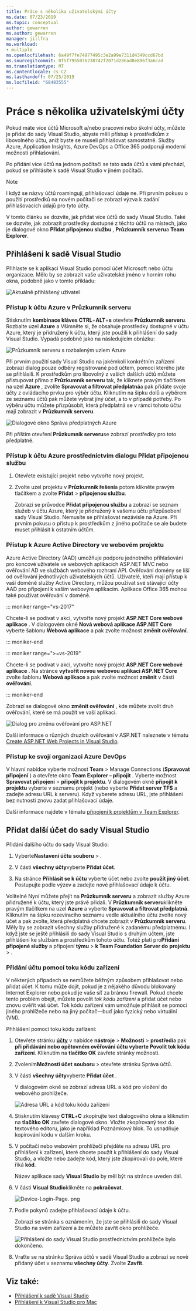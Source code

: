 ```yaml
---
title: Práce s několika uživatelskými účty
ms.date: 07/23/2019
ms.topic: conceptual
author: gewarren
ms.author: gewarren
manager: jillfra
ms.workload:
- multiple
ms.openlocfilehash: 6a49f7fe74977495c3e2a99e7311d4349ccd67bd
ms.sourcegitcommit: 0f5f7955076238742f2071d286ad8e896f3a6cad
ms.translationtype: MT
ms.contentlocale: cs-CZ
ms.lasthandoff: 07/25/2019
ms.locfileid: "68483555"
---
```

# <a name="work-with-multiple-user-accounts"></a>Práce s několika uživatelskými účty

Pokud máte více účtů Microsoft a/nebo pracovní nebo školní účty, můžete je přidat do sady Visual Studio, abyste měli přístup k prostředkům z libovolného účtu, aniž byste se museli přihlašovat samostatně. Služby Azure, Application Insights, Azure DevOps a Office 365 podporují moderní možnosti přihlašování.

Po přidání více účtů na jednom počítači se tato sada účtů s vámi přechází, pokud se přihlásíte k sadě Visual Studio v jiném počítači.

> [!NOTE]
> I když se názvy účtů roamingují, přihlašovací údaje ne. Při prvním pokusu o použití prostředků na novém počítači se zobrazí výzva k zadání přihlašovacích údajů pro tyto účty.

V tomto článku se dozvíte, jak přidat více účtů do sady Visual Studio. Také se dozvíte, jak zobrazit prostředky dostupné z těchto účtů na místech, jako je dialogové okno **Přidat připojenou službu** , **Průzkumník serveru**a **Team Explorer**.

## <a name="sign-in-to-visual-studio"></a>Přihlášení k sadě Visual Studio

Přihlaste se k aplikaci Visual Studio pomocí účet Microsoft nebo účtu organizace. Mělo by se zobrazit vaše uživatelské jméno v horním rohu okna, podobně jako v tomto příkladu:

![Aktuálně přihlášený uživatel](../ide/media/vs2015_username.png)

### <a name="access-your-azure-account-in-server-explorer"></a>Přístup k účtu Azure v Průzkumník serveru

Stisknutím **kombinace kláves CTRL**+**ALT**+**s** otevřete **Průzkumník serveru**. Rozbalte uzel **Azure** a Všimněte si, že obsahuje prostředky dostupné v účtu Azure, který je přidružený k účtu, který jste použili k přihlášení do sady Visual Studio. Vypadá podobně jako na následujícím obrázku:

![Průzkumník serveru s rozbaleným uzlem Azure](../ide/media/work-with-multiple-user-accounts/server-explorer.png)

Při prvním použití sady Visual Studio na jakémkoli konkrétním zařízení zobrazí dialog pouze odběry registrované pod účtem, pomocí kterého jste se přihlásili. K prostředkům pro libovolný z vašich dalších účtů můžete přistupovat přímo z **Průzkumník serveru** tak, že kliknete pravým tlačítkem na uzel **Azure** , zvolíte **Spravovat a filtrovat předplatná**a pak přidáte svoje účty z ovládacího prvku pro výběr účtu. Kliknutím na šipku dolů a výběrem ze seznamu účtů pak můžete vybrat jiný účet, a to v případě potřeby. Po výběru účtu můžete přizpůsobit, která předplatná se v rámci tohoto účtu mají zobrazit v **Průzkumník serveru**.

![Dialogové okno Správa předplatných Azure](../ide/media/vs2015_manage_subs.png)

Při příštím otevření **Průzkumník serveru**se zobrazí prostředky pro toto předplatné.

### <a name="access-your-azure-account-via-add-connected-service-dialog"></a>Přístup k účtu Azure prostřednictvím dialogu Přidat připojenou službu

1. Otevřete existující projekt nebo vytvořte nový projekt.

1. Zvolte uzel projektu v **Průzkumník řešení**a potom klikněte pravým tlačítkem a zvolte **Přidat** > **připojenou službu**.

   Zobrazí se průvodce **Přidat připojenou službu** a zobrazí se seznam služeb v účtu Azure, který je přidružený k vašemu účtu přizpůsobení sady Visual Studio. Nemusíte se přihlašovat nezávisle na Azure. Při prvním pokusu o přístup k prostředkům z jiného počítače se ale budete muset přihlásit k ostatním účtům.

### <a name="access-azure-active-directory-in-a-web-project"></a>Přístup k Azure Active Directory ve webovém projektu

Azure Active Directory (AAD) umožňuje podporu jednotného přihlašování pro koncové uživatele ve webových aplikacích ASP.NET MVC nebo ověřování AD ve službách webového rozhraní API. Ověřování domény se liší od ověřování jednotlivých uživatelských účtů. Uživatelé, kteří mají přístup k vaší doméně služby Active Directory, můžou používat své stávající účty AAD pro připojení k vašim webovým aplikacím. Aplikace Office 365 mohou také používat ověřování v doméně.

::: moniker range="vs-2017"

Chcete-li se podívat v akci, vytvořte nový projekt **ASP.NET Core webové aplikace** . V dialogovém okně **Nová webová aplikace ASP.NET Core** vyberte šablonu **Webová aplikace** a pak zvolte možnost **změnit ověřování**.

::: moniker-end

::: moniker range=">=vs-2019"

Chcete-li se podívat v akci, vytvořte nový projekt **ASP.NET Core webové aplikace** . Na stránce **vytvořit novou webovou aplikaci ASP.NET Core** zvolte šablonu **Webová aplikace** a pak zvolte možnost **změnit** v části **ověřování**.

::: moniker-end

Zobrazí se dialogové okno **změnit ověřování** , kde můžete zvolit druh ověřování, které se má použít ve vaší aplikaci.

![Dialog pro změnu ověřování pro ASP.NET](../ide/media/vs2015_change_authentication.png)

Další informace o různých druzích ověřování v ASP.NET naleznete v tématu [Create ASP.NET Web Projects in Visual Studio](/aspnet/visual-studio/overview/2013/creating-web-projects-in-visual-studio#authentication-methods).

### <a name="access-your-azure-devops-organization"></a>Přístup ke svojí organizaci Azure DevOps

V hlavní nabídce vyberte možnost **Team** > Manage Connections (**Spravovat připojení** ) a otevřete okno **Team Explorer – připojit** . Vyberte možnost **Spravovat připojení** > **připojit k projektu**. V dialogovém okně **připojit k projektu** vyberte v seznamu projekt (nebo vyberte **Přidat server TFS** a zadejte adresu URL k serveru). Když vyberete adresu URL, jste přihlášeni bez nutnosti znovu zadat přihlašovací údaje.

Další informace najdete v tématu [připojení k projektům v Team Explorer](connect-team-project.md).

## <a name="add-an-additional-account-to-visual-studio"></a>Přidat další účet do sady Visual Studio

Přidání dalšího účtu do sady Visual Studio:

1. Vyberte**Nastavení účtu** **souboru** > .

1. V části **všechny účty**vyberte **Přidat účet**.

1. Na stránce **Přihlásit se k účtu** vyberte účet nebo zvolte **použít jiný účet**. Postupujte podle výzev a zadejte nové přihlašovací údaje k účtu.

Volitelné Nyní můžete přejít na **Průzkumník serveru** a zobrazit služby Azure přidružené k účtu, který jste právě přidali. V **Průzkumník serveru**klikněte pravým tlačítkem na uzel **Azure** a vyberte **Spravovat a filtrovat předplatná**. Kliknutím na šipku rozevíracího seznamu vedle aktuálního účtu zvolte nový účet a pak zvolte, která předplatná chcete zobrazit v **Průzkumník serveru**. Měly by se zobrazit všechny služby přidružené k zadanému předplatnému. I když jste se ještě přihlásili do sady Visual Studio s druhým účtem, jste přihlášeni ke službám a prostředkům tohoto účtu. Totéž platí pro**Přidání připojené služby** a připojení **týmu** > **k Team Foundation Server do** **projektu** > .

### <a name="add-an-account-using-device-code-flow"></a>Přidání účtu pomocí toku kódu zařízení

V některých případech se nemůžete běžným způsobem přihlašovat nebo přidat účet. K tomu může dojít, pokud je z nějakého důvodu blokovaný Internet Explorer nebo pokud je vaše síť za bránou firewall. Pokud chcete tento problém obejít, můžete povolit *tok kódu zařízení* a přidat účet nebo znovu ověřit váš účet. Tok kódu zařízení vám umožňuje přihlásit se pomocí jiného prohlížeče nebo na jiný počítač&mdash;buď jako fyzický nebo virtuální (VM).

Přihlášení pomocí toku kódu zařízení:

1. Otevřete stránku [**účty**](reference/accounts-environment-options-dialog-box.md) v nabídce **nástroje** > **Možnosti** > **prostředí**a pak **při přidávání nebo opětovném ověřování účtu vyberte Povolit tok kódu zařízení**. Kliknutím na **tlačítko OK** zavřete stránky možnosti.

1. Zvolením**Možnosti účet** **souboru** > otevřete stránku Správa účtů.

1. V části **všechny účty**vyberte **Přidat účet** .

   V dialogovém okně se zobrazí adresa URL a kód pro vložení do webového prohlížeče.

   ![Adresa URL a kód toku kódu zařízení](media/work-with-multiple-user-accounts/device-login-code.png)

1. Stisknutím klávesy **CTRL**+**C** zkopírujte text dialogového okna a kliknutím na **tlačítko OK** zavřete dialogové okno. Vložte zkopírovaný text do textového editoru, jako je například Poznámkový blok. To usnadňuje kopírování kódu v dalším kroku.

1. V počítači nebo webovém prohlížeči přejděte na adresu URL pro přihlášení k zařízení, které chcete použít k přihlášení do sady Visual Studio, a vložte nebo zadejte kód, který jste zkopírovali do pole, které říká **kód**.

   Název aplikace sady **Visual Studio** by měl být na stránce uveden dál.

1. V části **Visual Studio**klikněte na **pokračovat**.

   ![Device-Login-Page. png](media/work-with-multiple-user-accounts/device-login-page.png)

1. Podle pokynů zadejte přihlašovací údaje k účtu.

   Zobrazí se stránka s oznámením, že jste se přihlásili do sady Visual Studio na svém zařízení a že můžete zavřít okno prohlížeče.

   ![Přihlášení do sady Visual Studio prostřednictvím prohlížeče bylo dokončeno.](media/work-with-multiple-user-accounts/sign-in-browser-complete.png)

1. Vraťte se na stránku Správa účtů v sadě Visual Studio a zobrazí se nově přidaný účet v seznamu **všechny účty**. Zvolte **Zavřít**.

## <a name="see-also"></a>Viz také:

- [Přihlášení k sadě Visual Studio](signing-in-to-visual-studio.md)
- [Přihlášení k Visual Studio pro Mac](/visualstudio/mac/signing-in)
